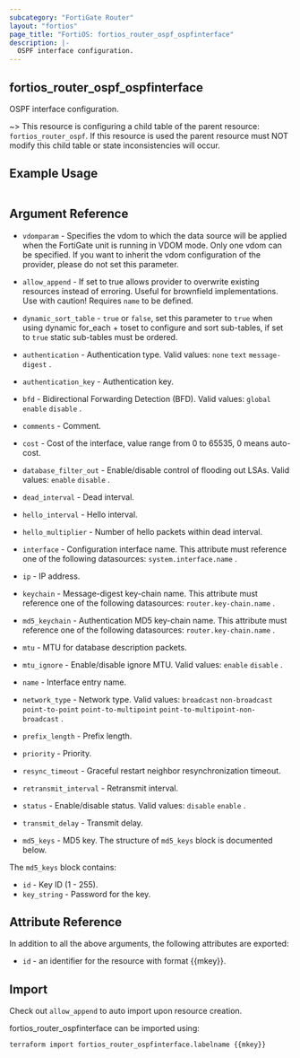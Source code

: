 ```yaml
---
subcategory: "FortiGate Router"
layout: "fortios"
page_title: "FortiOS: fortios_router_ospf_ospfinterface"
description: |-
  OSPF interface configuration.
---
```


## fortios_router_ospf_ospfinterface
OSPF interface configuration.

~> This resource is configuring a child table of the parent resource: `fortios_router_ospf`. If this resource is used the parent resource must NOT modify this child table or state inconsistencies will occur.


## Example Usage

```hcl

```

## Argument Reference
* `vdomparam` - Specifies the vdom to which the data source will be applied when the FortiGate unit is running in VDOM mode. Only one vdom can be specified. If you want to inherit the vdom configuration of the provider, please do not set this parameter.
* `allow_append` - If set to true allows provider to overwrite existing resources instead of erroring. Useful for brownfield implementations. Use with caution! Requires `name` to be defined.
* `dynamic_sort_table` - `true` or `false`, set this parameter to `true` when using dynamic for_each + toset to configure and sort sub-tables, if set to `true` static sub-tables must be ordered.

* `authentication` - Authentication type. Valid values: `none` `text` `message-digest` .
* `authentication_key` - Authentication key.
* `bfd` - Bidirectional Forwarding Detection (BFD). Valid values: `global` `enable` `disable` .
* `comments` - Comment.
* `cost` - Cost of the interface, value range from 0 to 65535, 0 means auto-cost.
* `database_filter_out` - Enable/disable control of flooding out LSAs. Valid values: `enable` `disable` .
* `dead_interval` - Dead interval.
* `hello_interval` - Hello interval.
* `hello_multiplier` - Number of hello packets within dead interval.
* `interface` - Configuration interface name. This attribute must reference one of the following datasources: `system.interface.name` .
* `ip` - IP address.
* `keychain` - Message-digest key-chain name. This attribute must reference one of the following datasources: `router.key-chain.name` .
* `md5_keychain` - Authentication MD5 key-chain name. This attribute must reference one of the following datasources: `router.key-chain.name` .
* `mtu` - MTU for database description packets.
* `mtu_ignore` - Enable/disable ignore MTU. Valid values: `enable` `disable` .
* `name` - Interface entry name.
* `network_type` - Network type. Valid values: `broadcast` `non-broadcast` `point-to-point` `point-to-multipoint` `point-to-multipoint-non-broadcast` .
* `prefix_length` - Prefix length.
* `priority` - Priority.
* `resync_timeout` - Graceful restart neighbor resynchronization timeout.
* `retransmit_interval` - Retransmit interval.
* `status` - Enable/disable status. Valid values: `disable` `enable` .
* `transmit_delay` - Transmit delay.
* `md5_keys` - MD5 key. The structure of `md5_keys` block is documented below.

The `md5_keys` block contains:

* `id` - Key ID (1 - 255).
* `key_string` - Password for the key.

## Attribute Reference

In addition to all the above arguments, the following attributes are exported:
* `id` - an identifier for the resource with format {{mkey}}.

## Import

Check out `allow_append` to auto import upon resource creation.

fortios_router_ospfinterface can be imported using:
```sh
terraform import fortios_router_ospfinterface.labelname {{mkey}}
```
